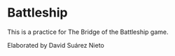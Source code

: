 # Battleship

This is a practice for The Bridge of the Battleship game.

Elaborated by David Suárez Nieto
